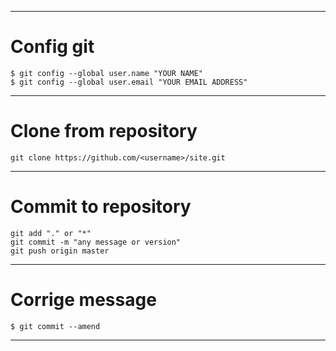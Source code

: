 -----------------------------------------------------------
# Config git                                    
    $ git config --global user.name "YOUR NAME"           
    $ git config --global user.email "YOUR EMAIL ADDRESS" 
-----------------------------------------------------------
# Clone from repository
    git clone https://github.com/<username>/site.git
-----------------------------------------------------------
# Commit to repository
    git add "." or "*"
    git commit -m "any message or version"
    git push origin master
-----------------------------------------------------------
# Corrige message
    $ git commit --amend
-----------------------------------------------------------
